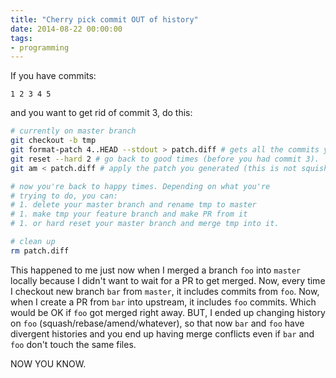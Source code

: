 ```yaml
---
title: "Cherry pick commit OUT of history"
date: 2014-08-22 00:00:00
tags:
- programming
---
```


If you have commits:

```
1 2 3 4 5
```

and you want to get rid of commit 3, do this:

```bash
# currently on master branch
git checkout -b tmp
git format-patch 4..HEAD --stdout > patch.diff # gets all the commits you want
git reset --hard 2 # go back to good times (before you had commit 3).
git am < patch.diff # apply the patch you generated (this is not squished)

# now you're back to happy times. Depending on what you're
# trying to do, you can:
# 1. delete your master branch and rename tmp to master
# 1. make tmp your feature branch and make PR from it
# 1. or hard reset your master branch and merge tmp into it.

# clean up
rm patch.diff
```

This happened to me just now when I merged a branch `foo` into `master` locally because
I didn't want to wait for a PR to get merged. Now, every time I checkout new branch `bar`
from `master`, it includes commits from `foo`. Now, when I create a PR from `bar` into
upstream, it includes `foo` commits. Which would be OK if `foo` got merged right away.
BUT, I ended up changing history on `foo` (squash/rebase/amend/whatever), so that now
`bar` and `foo` have divergent histories and you end up having merge conflicts even
if `bar` and `foo` don't touch the same files.

NOW YOU KNOW.
